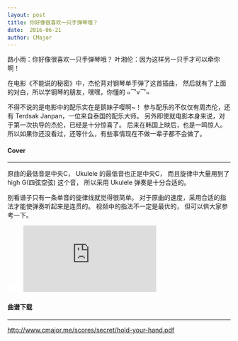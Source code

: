 ```yaml
---
layout: post
title: 你好像很喜欢一只手弹琴哦？
date:  2016-06-21
author: CMajor
---
```


路小雨：你好像很喜欢一只手弹琴哦？
叶湘伦：因为这样另一只手才可以牵你啊！

在电影《不能说的秘密》中，杰伦背对钢琴单手弹了这首插曲，
然后就有了上面的对白，所以学钢琴的朋友，嘿嘿，你懂的 ๑乛v乛๑

不得不说的是电影中的配乐实在是鹅妹子嘤啊~！
参与配乐的不仅仅有周杰伦，还有 Terdsak Janpan，一位来自泰国的配乐大师。
另外即使就电影本身来说，对于第一次执导的杰伦，已经是十分惊喜了。
后来在韩国上映后，也是一鸣惊人。
所以如果你还没看过，还等什么，有些事情现在不做一辈子都不会做了。

#### Cover
----------

原曲的最低音是中央C，
Ukulele 的最低音也正是中央C，
而且旋律中大量用到了 high G(四弦空弦) 这个音，
所以采用 Ukulele 弹奏是十分合适的。

别看谱子只有一条单音的旋律线就觉得很简单。
对于原曲的速度，采用合适的指法才能使弹奏听起来是连贯的。
视频中的指法不一定是最优的， 但可以供大家参考一下。

<div class="wrap">
    <img class="ratio" src="/img/16x11.png"/>
    <iframe src="http://player.youku.com/embed/XMTY4NDI4Mzg0OA==" frameborder="0" allowfullscreen></iframe>
</div>

#### 曲谱下载
------------

<a href="http://www.cmajor.me/scores/secret/hold-your-hand.pdf" target="_blank">http://www.cmajor.me/scores/secret/hold-your-hand.pdf</a>
